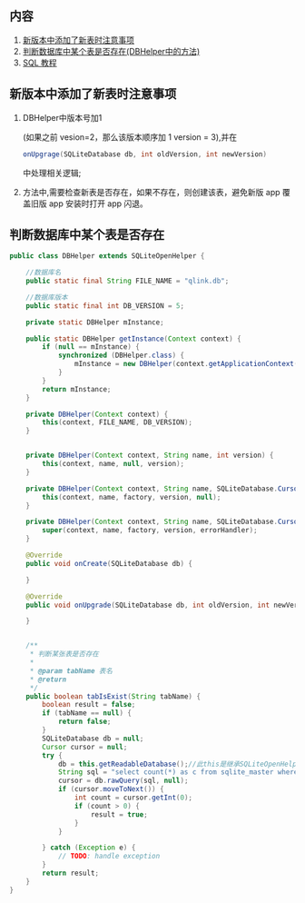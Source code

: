 ## 内容

1. [新版本中添加了新表时注意事项](#新版本中添加了新表时注意事项)
2. [判断数据库中某个表是否存在(DBHelper中的方法)](#判断数据库中某个表是否存在)
3. [SQL 教程](https://www.w3school.com.cn/sql/index.asp)

## <a id = "新版本中添加了新表时注意事项">新版本中添加了新表时注意事项</a>

1. DBHelper中版本号加1

   (如果之前 vesion=2，那么该版本顺序加 1 version = 3),并在

    

   ```java
   onUpgrage(SQLiteDatabase db, int oldVersion, int newVersion) 
   ```

   中处理相关逻辑;

2. 方法中,需要检查新表是否存在，如果不存在，则创建该表，避免新版 app 覆盖旧版 app 安装时打开 app 闪退。

## <a id="判断数据库中某个表是否存在">判断数据库中某个表是否存在</a>

```java
public class DBHelper extends SQLiteOpenHelper {

    //数据库名
    public static final String FILE_NAME = "qlink.db";

    //数据库版本
    public static final int DB_VERSION = 5;

    private static DBHelper mInstance;

    public static DBHelper getInstance(Context context) {
        if (null == mInstance) {
            synchronized (DBHelper.class) {
                mInstance = new DBHelper(context.getApplicationContext());
            }
        }
        return mInstance;
    }

    private DBHelper(Context context) {
        this(context, FILE_NAME, DB_VERSION);
    }


    private DBHelper(Context context, String name, int version) {
        this(context, name, null, version);
    }

    private DBHelper(Context context, String name, SQLiteDatabase.CursorFactory factory, int version) {
        this(context, name, factory, version, null);
    }

    private DBHelper(Context context, String name, SQLiteDatabase.CursorFactory factory, int version, DatabaseErrorHandler errorHandler) {
        super(context, name, factory, version, errorHandler);
    }

    @Override
    public void onCreate(SQLiteDatabase db) {

    }

    @Override
    public void onUpgrade(SQLiteDatabase db, int oldVersion, int newVersion) {

    }


    /**
     * 判断某张表是否存在
     *
     * @param tabName 表名
     * @return
     */
    public boolean tabIsExist(String tabName) {
        boolean result = false;
        if (tabName == null) {
            return false;
        }
        SQLiteDatabase db = null;
        Cursor cursor = null;
        try {
            db = this.getReadableDatabase();//此this是继承SQLiteOpenHelper类得到的
            String sql = "select count(*) as c from sqlite_master where type ='table' and name ='" + tabName.trim() + "' ";
            cursor = db.rawQuery(sql, null);
            if (cursor.moveToNext()) {
                int count = cursor.getInt(0);
                if (count > 0) {
                    result = true;
                }
            }

        } catch (Exception e) {
            // TODO: handle exception
        }
        return result;
    }
}

```


